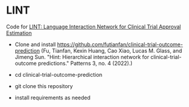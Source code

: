 # LINT
Code for [LINT: Language Interaction Network for Clinical Trial Approval Estimation](https://arxiv.org/abs/2405.06662)

- Clone and install https://github.com/futianfan/clinical-trial-outcome-prediction (Fu, Tianfan, Kexin Huang, Cao Xiao, Lucas M. Glass, and Jimeng Sun. "Hint: Hierarchical interaction network for clinical-trial-outcome predictions." Patterns 3, no. 4 (2022).)

- cd clinical-trial-outcome-prediction

- git clone this repository

- install requirements as needed
